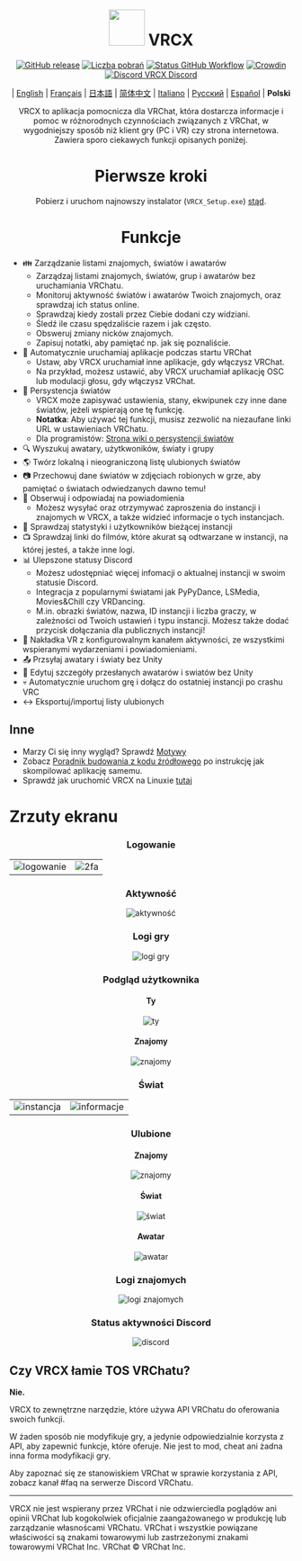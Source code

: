 <div align="center">

# <img src="https://raw.githubusercontent.com/vrcx-team/VRCX/master/VRCX.ico" width="64" height="64"> </img> VRCX

[![GitHub release](https://img.shields.io/github/release/vrcx-team/VRCX.svg)](https://github.com/vrcx-team/VRCX/releases/latest)
[![Liczba pobrań](https://img.shields.io/github/downloads/vrcx-team/VRCX/total?color=6451f1)](https://github.com/vrcx-team/VRCX/releases/latest)
[![Status GitHub Workflow](https://github.com/vrcx-team/VRCX/actions/workflows/github_actions.yml/badge.svg)](https://github.com/vrcx-team/VRCX/actions/workflows/github_actions.yml)
[![Crowdin](https://badges.crowdin.net/vrcx/localized.svg)](https://crowdin.com/project/vrcx)
[![Discord VRCX Discord](https://img.shields.io/discord/854071236363550763?color=%237289DA&logo=discord&logoColor=white&label=discord)](https://vrcx.pypy.moe/discord)

| [English](./README.md) | [Français](./README.fr.md) | [日本語](./README.jp.md) | [简体中文](./README.zh_CN.md) | [Italiano](./README.it.md) | [Русский](./README.ru_RU.md) | [Español](./README.es.md) | **Polski**

VRCX to aplikacja pomocnicza dla VRChat, która dostarcza informacje i pomoc w różnorodnych czynnościach związanych z VRChat, w wygodniejszy sposób niż klient gry (PC i VR) czy strona internetowa. Zawiera sporo ciekawych funkcji opisanych poniżej.

# Pierwsze kroki

<div align="center">

Pobierz i uruchom najnowszy instalator (`VRCX_Setup.exe`) [stąd](https://github.com/vrcx-team/VRCX/releases/latest).

# Funkcje

<div align="left">

- :family: Zarządzanie listami znajomych, światów i awatarów
  - Zarządzaj listami znajomych, światów, grup i awatarów bez uruchamiania VRChatu.
  - Monitoruj aktywność światów i awatarów Twoich znajomych, oraz sprawdzaj ich status online.
  - Sprawdzaj kiedy zostali przez Ciebie dodani czy widziani.
  - Śledź ile czasu spędzaliście razem i jak często.
  - Obsweruj zmiany nicków znajomych.
  - Zapisuj notatki, aby pamiętać np. jak się poznaliście.
- :electric_plug: Automatycznie uruchamiaj aplikacje podczas startu VRChat
  - Ustaw, aby VRCX uruchamiał inne aplikacje, gdy włączysz VRChat.
  - Na przykład, możesz ustawić, aby VRCX uruchamiał aplikację OSC lub modulacji głosu, gdy włączysz VRChat.
- :floppy_disk: Persystencja światów
  - VRCX może zapisywać ustawienia, stany, ekwipunek czy inne dane światów, jeżeli wspierają one tę funkcję.
  - **Notatka**: Aby używać tej funkcji, musisz zezwolić na niezaufane linki URL w ustawieniach VRChatu.
  - Dla programistów: [Strona wiki o persystencji światów](<https://github.com/vrcx-team/VRCX/wiki/World-Persistence-(PWI)>)
- :mag: Wyszukuj awatary, użytkwoników, światy i grupy
- :earth_americas: Twórz lokalną i nieograniczoną listę ulubionych światów
- :camera: Przechowuj dane światów w zdjęciach robionych w grze, aby pamiętać o światach odwiedzanych dawno temu!
- :bell: Obserwuj i odpowiadaj na powiadomienia
  - Możesz wysyłać oraz otrzymywać zaproszenia do instancji i znajomych w VRCX, a także widzieć informacje o tych instancjach.
- :scroll: Sprawdzaj statystyki i użytkowników bieżącej instancji
- :tv: Sprawdzaj linki do filmów, które akurat są odtwarzane w instancji, na której jesteś, a także inne logi.
- :bar_chart: Ulepszone statusy Discord
  - Możesz udostępniać więcej infomacji o aktualnej instancji w swoim statusie Discord.
  - Integracja z popularnymi światami jak PyPyDance, LSMedia, Movies&Chill czy VRDancing.
  - M.in. obrazki światów, nazwa, ID instancji i liczba graczy, w zależności od Twoich ustawień i typu instancji. Możesz także dodać przycisk dołączania dla publicznych instancji!
- :crystal_ball: Nakładka VR z konfigurowalnym kanałem aktywności, ze wszystkimi wspieranymi wydarzeniami i powiadomieniami.
- :outbox_tray: Przsyłaj awatary i światy bez Unity
- :page_facing_up: Edytuj szczegóły przesłanych awatarów i swiatów bez Unity
- :skull: Automatycznie uruchom grę i dołącz do ostatniej instancji po crashu VRC
- :left_right_arrow: Eksportuj/importuj listy ulubionych

## Inne

- Marzy Ci się inny wygląd? Sprawdź [Motywy](https://github.com/vrcx-team/VRCX/wiki/Themes)
- Zobacz [Poradnik budowania z kodu źródłowego](https://github.com/vrcx-team/VRCX/wiki/Building-from-source) po instrukcję jak skompilować aplikację samemu.
- Sprawdź jak uruchomić VRCX na Linuxie [tutaj](https://github.com/vrcx-team/VRCX/wiki/Running-VRCX-on-Linux)

# Zrzuty ekranu

<div align="center">

<h3>Logowanie</h3>

<table>
  <tr>
    <td align="center"><img src="https://github-production-user-asset-6210df.s3.amazonaws.com/82102170/251994190-5e6a961e-b2fe-4d3b-bf66-455d8626b8bf.png" alt="logowanie"></td>
    <td align="center"><img src="https://github-production-user-asset-6210df.s3.amazonaws.com/82102170/251994414-a21faf59-6199-45de-94e7-a093a6b8c0ac.png" alt="2fa"></td>
  </tr>
</table>

<h3>Aktywność</h3>

<img src="https://github-production-user-asset-6210df.s3.amazonaws.com/82102170/251987020-9839a2c9-47db-4271-b1bf-8e07669a7056.png" alt="aktywność">

<h3>Logi gry</h3>

<img src="https://github-production-user-asset-6210df.s3.amazonaws.com/82102170/251987498-b82266ed-131d-42ad-be2f-b167f24acf9f.png" alt="logi gry">

<h3>Podgląd użytkownika</h3>

<h4>Ty</h4>

<img src="https://github-production-user-asset-6210df.s3.amazonaws.com/82102170/251990237-0c863d27-141c-4447-82de-4279ab8973ea.png" alt="ty">

<h4>Znajomy</h4>

<img src="https://github-production-user-asset-6210df.s3.amazonaws.com/82102170/251989666-8f918786-e632-451d-be29-f92d2c681b80.png" alt="znajomy">

<h3>Świat</h3>

<table>
  <tr>
    <td align="center"><img src="https://github-production-user-asset-6210df.s3.amazonaws.com/82102170/251991003-37a986bb-470c-442b-8ada-31918f7b2017.png" alt="instancja"></td>
    <td align="center"><img src="https://github-production-user-asset-6210df.s3.amazonaws.com/82102170/251991217-0d40846f-ac08-48c0-8e4d-18c35fe0999b.png" alt="informacje"></td>
  </tr>
</table>

<h3>Ulubione</h3>

<h4>Znajomy</h4>

<img src="https://github-production-user-asset-6210df.s3.amazonaws.com/82102170/251992424-ba406d0f-787e-4e2d-89bd-4caa0a05d31f.png" alt="znajomy">

<h4>Świat</h4>

<img src="https://github-production-user-asset-6210df.s3.amazonaws.com/82102170/251992950-8f2c6cdc-dc9a-4a60-b59f-9fa80d071359.png" alt="świat">

<h4>Awatar</h4>

<img src="https://github-production-user-asset-6210df.s3.amazonaws.com/82102170/251993408-66d11100-15a8-484f-b9fd-82be1516c9be.png" alt="awatar">

<h3>Logi znajomych</h3>

<img src="https://github-production-user-asset-6210df.s3.amazonaws.com/82102170/251993741-e2033095-4ceb-4552-8b79-9285325c1e49.png" alt="logi znajomych">

<h3>Status aktywności Discord</h3>

<img src="https://github-production-user-asset-6210df.s3.amazonaws.com/82102170/251997318-5a71249c-59fc-4ad6-9194-d6b1d4165600.png" alt="discord">

<!-- The other images will be similar to this -->
</div>

## Czy VRCX łamie TOS VRChatu?

**Nie.**

VRCX to zewnętrzne narzędzie, które używa API VRChatu do oferowania swoich funkcji.

W żaden sposób nie modyfikuje gry, a jedynie odpowiedzialnie korzysta z API, aby zapewnić funkcje, które oferuje. Nie jest to mod, cheat ani żadna inna forma modyfikacji gry.

Aby zapoznać się ze stanowiskiem VRChat w sprawie korzystania z API, zobacz kanał #faq na serwerze Discord VRChatu.

---

VRCX nie jest wspierany przez VRChat i nie odzwierciedla poglądów ani opinii VRChat lub kogokolwiek oficjalnie zaangażowanego w produkcję lub zarządzanie własnoścami VRChatu. VRChat i wszystkie powiązane właściwości są znakami towarowymi lub zastrzeżonymi znakami towarowymi VRChat Inc. VRChat © VRChat Inc.
